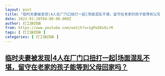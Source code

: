 ```yaml
---
layout: post
title: "临时夫妻被发现|4人在厂门口扭打一起|场面混乱不堪，留守在老家的孩子能等到父母回家吗？"
date: 2022-01-20T04:00:00.000Z
author: 打工妹四妹
from: https://www.youtube.com/watch?v=1gPw58x6irM
tags: [ 打工妹四妹 ]
categories: [ 打工妹四妹 ]
---
```

<!--1642651200000-->
[临时夫妻被发现|4人在厂门口扭打一起|场面混乱不堪，留守在老家的孩子能等到父母回家吗？](https://www.youtube.com/watch?v=1gPw58x6irM)
------

<div>

</div>
